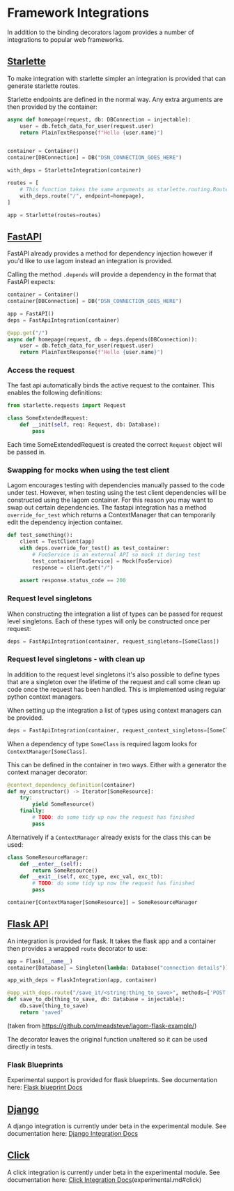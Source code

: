 # Framework Integrations
In addition to the binding decorators lagom provides a number of integrations to
popular web frameworks.

## [Starlette](https://www.starlette.io/)
To make integration with starlette simpler an integration is provided
that can generate starlette routes.

Starlette endpoints are defined in the normal way. Any extra arguments are
then provided by the container:
```python
async def homepage(request, db: DBConnection = injectable):
    user = db.fetch_data_for_user(request.user)
    return PlainTextResponse(f"Hello {user.name}")


container = Container()
container[DBConnection] = DB("DSN_CONNECTION_GOES_HERE")

with_deps = StarletteIntegration(container) 

routes = [
    # This function takes the same arguments as starlette.routing.Route
    with_deps.route("/", endpoint=homepage),
]

app = Starlette(routes=routes)
```

## [FastAPI](https://fastapi.tiangolo.com/)
FastAPI already provides a method for dependency injection however
if you'd like to use lagom instead an integration is provided.

Calling the method `.depends` will provide a dependency in the format
that FastAPI expects:

```python
container = Container()
container[DBConnection] = DB("DSN_CONNECTION_GOES_HERE")

app = FastAPI()
deps = FastApiIntegration(container)

@app.get("/")
async def homepage(request, db = deps.depends(DBConnection)):
    user = db.fetch_data_for_user(request.user)
    return PlainTextResponse(f"Hello {user.name}")

```

### Access the request
The fast api automatically binds the active request to the container.
This enables the following definitions:

```python
from starlette.requests import Request

class SomeExtendedRequest:
    def __init(self, req: Request, db: Database):
        pass
```

Each time SomeExtendedRequest is created the correct `Request`
object will be passed in.

### Swapping for mocks when using the test client
Lagom encourages testing with dependencies manually passed to the code under test. 
However, when testing using the test client dependencies will be constructed using
the lagom container. For this reason you may want to swap out certain dependencies.
The fastapi integration has a method `override_for_test` which returns a ContextManager
that can temporarily edit the dependency injection container.

```python
def test_something():
    client = TestClient(app)
    with deps.override_for_test() as test_container:
        # FooService is an external API so mock it during test
        test_container[FooService] = Mock(FooService)
        response = client.get("/")
        
    assert response.status_code == 200
```

### Request level singletons
When constructing the integration a list of types can be passed
for request level singletons. Each of these types will only be constructed
once per request:

```python
deps = FastApiIntegration(container, request_singletons=[SomeClass])
```

### Request level singletons - with clean up
In addition to the request level singletons it's also possible to define types that
are a singleton over the lifetime of the request and call some clean up code once
the request has been handled. This is implemented using regular python context managers.

When setting up the integration a list of types using context managers can be provided.

```python
deps = FastApiIntegration(container, request_context_singletons=[SomeClass])
```

When a dependency of type `SomeClass` is required lagom looks for `ContextManager[SomeClass]`.

This can be defined in the container in two ways. Either with a generator the context
manager decorator:

```python
@context_dependency_definition(container)
def my_constructor() -> Iterator[SomeResource]:
    try:
        yield SomeResource()
    finally:
        # TODO: do some tidy up now the request has finished
        pass
```

Alternatively if a `ContextManager` already exists for the class this can be used:

```python
class SomeResourceManager:
    def __enter__(self):
        return SomeResource()
    def __exit__(self, exc_type, exc_val, exc_tb):
        # TODO: do some tidy up now the request has finished
        pass

container[ContextManager[SomeResource]] = SomeResourceManager
```

## [Flask API](https://www.flaskapi.org/)
An integration is provided for flask. It takes the flask app
and a container then provides a wrapped `route` decorator to use:

```python
app = Flask(__name__)
container[Database] = Singleton(lambda: Database("connection details"))

app_with_deps = FlaskIntegration(app, container)

@app_with_deps.route("/save_it/<string:thing_to_save>", methods=['POST'])
def save_to_db(thing_to_save, db: Database = injectable):
    db.save(thing_to_save)
    return 'saved'

```
(taken from https://github.com/meadsteve/lagom-flask-example/)

The decorator leaves the original function unaltered so it can be
used directly in tests.

### Flask Blueprints
Experimental support is provided for flask blueprints.
See documentation here: [Flask blueprint Docs](experimental.md#flask-blueprints)


## [Django](https://www.djangoproject.com/)
A django integration is currently under beta in the experimental module.
See documentation here: [Django Integration Docs](experimental.md#django-container)

## [Click](https://click.palletsprojects.com/)
A click integration is currently under beta in the experimental module.
See documentation here: [Click Integration Docs]()(experimental.md#click)
